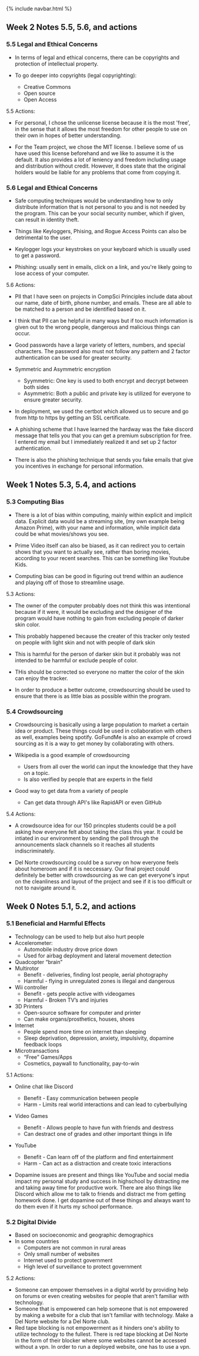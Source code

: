 {% include navbar.html %}

## Week 2 Notes 5.5, 5.6, and actions
### 5.5 Legal and Ethical Concerns

- In terms of legal and ethical concerns, there can be copyrights and protection of intellectual property.

- To go deeper into copyrights (legal copyrighting):
   - Creative Commons
   - Open source 
   - Open Access
 
5.5 Actions: 

- For personal, I chose the unlicense license because it is the most 'free', in the sense that it allows the most freedom for other people to use on their own in hopes of better understanding.

- For the Team project, we chose the MIT license. I believe some of us have used this license beforehand and we like to assume it is the default. It also provides a lot of leniency and freedom including usage and distribution without credit. However, it does state that the original holders would be liable for any problems that come from copying it.
 
### 5.6 Legal and Ethical Concerns

- Safe computing techniques would be understanding how to only distribute information that is not personal to you and is not needed by the program. This can be your social security number, which if given, can result in identity theft.

- Things like Keyloggers, Phising, and Rogue Access Points can also be detrimental to the user.
  
- Keylogger logs your keystrokes on your keyboard which is usually used to get a password.
  
- Phishing: usually sent in emails, click on a link, and you're likely going to lose access of your computer.

5.6 Actions: 

- PII that I have seen on projects in CompSci Principles include data about our name, date of birth, phone number, and emails. These are all able to be matched to a person and be identified based on it.
  
- I think that PII can be helpful in many ways but if too much information is given out to the wrong people, dangerous and malicious things can occur.

- Good passwords have a large variety of letters, numbers, and special characters. The password also must not follow any pattern and 2 factor authentication can be used for greater security.

- Symmetric and Asymmetric encryption
  - Syymmetric: One key is used to both encrypt and decrypt between both sides
  - Asymmetric: Both a public and private key is utilized for everyone to ensure greater security.
 
- In deployment, we used the certbot which allowed us to secure and go from http to https by getting an SSL certificate.

- A phishing scheme that I have learned the hardway was the fake discord message that tells you that you can get a premium subscription for free. I entered my email but I immediately realized it and set up 2 factor authentication.
- There is also the phishing technique that sends you fake emails that give you incentives in exchange for personal information.

## Week 1 Notes 5.3, 5.4, and actions
### 5.3 Computing Bias

- There is a lot of bias within computing, mainly within explicit and implicit data. Explicit data would be a streaming site, (my own example being Amazon Prime), with your name and information, while implicit data could be what movies/shows you see. 

- Prime Video itself can also be biased, as it can redirect you to certain shows that you want to actually see, rather than boring movies, according to your recent searches. This can be something like Youtube Kids.

- Computing bias can be good in figuring out trend within an audience and playing off of those to streamline usage.

5.3 Actions:

- The owner of the computer probably does not think this was intentional because if it were, it would be excluding and the designer of the program would have nothing to gain from excluding people of darker skin color.

- This probably happened because the creater of this tracker only tested on people with light skin and not with people of dark skin

- This is harmful for the person of darker skin but it probably was not intended to be harmful or exclude people of color.

- THis should be corrected so everyone no matter the color of the skin can enjoy the tracker.

- In order to produce a better outcome, crowdsourcing should be used to ensure that there is as little bias as possible within the program. 


### 5.4 Crowdsourcing

- Crowdsourcing is basically using a large population to market a certain idea or product. These things could be used in collaboration with others as well, examples being spotify. GoFundMe is also an example of crowd sourcing as it is a way to get money by collaborating with others.

- Wikipedia is a good example of crowdsourcing
  - Users from all over the world can input the knowledge that they have on a topic.
  - Is also verified by people that are experts in the field
 
- Good way to get data from a variety of people
  - Can get data through API's like RapidAPI or even GitHub
 
5.4 Actions:

- A crowdsource idea for our 150 princples students could be a poll asking how everyone felt about taking the class this year. It could be intiated in our environment by sending the poll through the announcements slack channels so it reaches all students indiscriminately.

- Del Norte crowdsourcing could be a survey on how everyone feels about homeroom and if it is neccessary. Our final project could definitely be better with crowdsourcing as we can get everyone's input on the cleanliness and layout of the project and see if it is too difficult or not to navigate around it.

## Week 0 Notes 5.1, 5.2, and actions
### 5.1 Beneficial and Harmful Effects
* Technology can be used to help but also hurt people
* Accelerometer:
  * Automobile industry drove price down
  * Used for airbag deployment and lateral movement detection
* Quadcopter “brain”
* Multirotor
  * Benefit - deliveries, finding lost people, aerial photography
  * Harmful - flying in unregulated zones is illegal and dangerous
* Wii controller
  * Benefit - gets people active with videogames
  * Harmful - Broken TV’s and injuries
* 3D Printers
  * Open-source software for computer and printer
  * Can make organs/prosthetics, houses, shoes
* Internet
  * People spend more time on internet than sleeping
  * Sleep deprivation, depression, anxiety, impulsivity, dopamine feedback loops
* Microtransactions
  * “Free” Games/Apps
  * Cosmetics, paywall to functionality, pay-to-win

5.1 Actions:
* Online chat like Discord
  * Benefit - Easy communication between people
  * Harm - Limits real world interactions and can lead to cyberbullying
* Video Games
  * Benefit - Allows people to have fun with friends and destress
  * Can destract one of grades and other important things in life
* YouTube
  * Benefit - Can learn off of the platform and find entertainment
  * Harm - Can act as a distraction and create toxic interactions

* Dopamine issues are present and things like YouTube and social media impact my personal study and success in highschool by distracting me and taking away time for productive work. There are also things like Discord which allow me to talk to friends and distract me from getting homework done. I get dopamine out of these things and always want to do them even if it hurts my school performance.

### 5.2 Digital Divide
* Based on socioeconomic and geographic demographics
* In some countries
  * Computers are not common in rural areas
  * Only small number of websites
  * Internet used to protect government
  * High level of surveillance to protect government

5.2 Actions:
* Someone can empower themselves in a digital world by providing help on forums or even creating websites for people that aren't familiar with technology.
* Someone that is empowered can help someone that is not empowered by making a website for a club that isn't familiar with technology. Make a Del Norte website for a Del Norte club.
* Red tape blocking is not empowerment as it hinders one's ability to utilize technology to the fullest. There is red tape blocking at Del Norte in the form of their blocker where some websites cannot be accessed without a vpn. In order to run a deployed website, one has to use a vpn.
